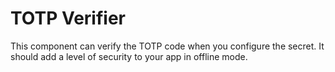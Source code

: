 # TOTP Verifier
This component can verify the TOTP code when you configure the secret. It should add a level of security to your app in offline mode.